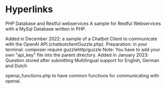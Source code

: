 # Hyperlinks
PHP Database and Restful webservices 
A sample for Restful Webservices with a MySql Database written in PHP.

Added in December 2022: 
a sample of a Chatbot Client to communicate with the
OpenAI API.(chatbotclientGuzzle.php).
Preparation: in your terminal:
composer require guzzlehttp/guzzle
Note: You have to add your own "api_key" file into the parent directory.
Added in January 2023:
Question stored after submitting
Multilingual support for English, German and Dutch

openai_functions.php to have common functions for communicating with openai. 